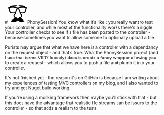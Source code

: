 #![](https://raw.githubusercontent.com/TitaniumBunker/PhonySession/master/disguise64x64.png)PhonySession!
You know what it's like : you really want to test your controller, and while most of the functionality works there's a niggle.  Your controller checks to see if a file has been posted to the controller - because sometimes you want to allow someone to optionally upload a file.

Purists may argue that what we have here is a controller with a dependancy on the request object - and that's true.  What the PhonySession project (and I use that terms VERY loosely) does is create a fancy wrapper allowing you to create a request - which allows you to push a file and plumb it into your controller.

It's not finished yet - the reason it's on GitHub is because I am writing about my experiences of testing MVC controllers on my blog, and I also wanted to try and get Nuget build working.

If you're using a mocking framework then maybe you'll stick with that - but this does have the advantage that realistic file streams can be issues to the controller - so that adds a realism to the tests
